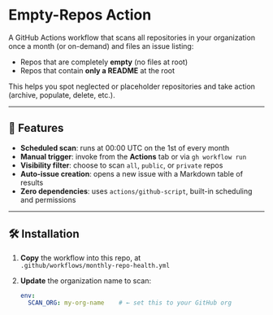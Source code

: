 # Empty-Repos Action

A GitHub Actions workflow that scans all repositories in your organization once a month (or on-demand) and files an issue listing:

- Repos that are completely **empty** (no files at root)  
- Repos that contain **only a README** at the root  

This helps you spot neglected or placeholder repositories and take action (archive, populate, delete, etc.).

---

## 🚀 Features

- **Scheduled scan**: runs at 00:00 UTC on the 1st of every month  
- **Manual trigger**: invoke from the **Actions** tab or via `gh workflow run`  
- **Visibility filter**: choose to scan `all`, `public`, or `private` repos  
- **Auto-issue creation**: opens a new issue with a Markdown table of results  
- **Zero dependencies**: uses `actions/github-script`, built-in scheduling and permissions  

---

## 🛠️ Installation

1. **Copy** the workflow into this repo, at  
   `.github/workflows/monthly-repo-health.yml`

2. **Update** the organization name to scan:
   ```yaml
   env:
     SCAN_ORG: my-org-name    # ← set this to your GitHub org
